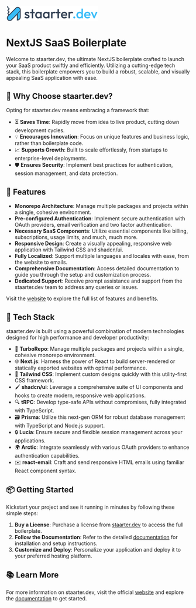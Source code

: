 <a href="https://staarter.dev">
  <picture>
    <source media="(prefers-color-scheme: dark)" srcset="./logo_dark.png">
    <img alt="staarter.dev" src="./logo.png" width="50%">
  </picture>
</a>

# NextJS SaaS Boilerplate

Welcome to staarter.dev, the ultimate NextJS boilerplate crafted to launch your SaaS product swiftly and efficiently. Utilizing a cutting-edge tech stack, this boilerplate empowers you to build a robust, scalable, and visually appealing SaaS application with ease.

## 💼 Why Choose staarter.dev?

Opting for staarter.dev means embracing a framework that:

- ⏳ **Saves Time**: Rapidly move from idea to live product, cutting down development cycles.
- 💡 **Encourages Innovation**: Focus on unique features and business logic, rather than boilerplate code.
- 📈 **Supports Growth**: Built to scale effortlessly, from startups to enterprise-level deployments.
- 🛡️ **Ensures Security**: Implement best practices for authentication, session management, and data protection.

## 🚀 Features

- **Monorepo Architecture**: Manage multiple packages and projects within a single, cohesive environment.
- **Pre-configured Authentication**: Implement secure authentication with OAuth providers, email verification and two factor authentication.
- **Necessary SaaS Components**: Utilize essential components like billing, subscriptions, usage limits, and much, much more.
- **Responsive Design**: Create a visually appealing, responsive web application with Tailwind CSS and shadcn/ui.
- **Fully Localized**: Support multiple languages and locales with ease, from the website to emails.
- **Comprehensive Documentation**: Access detailed documentation to guide you through the setup and customization process.
- **Dedicated Support**: Receive prompt assistance and support from the staarter.dev team to address any queries or issues.

Visit the [website](https://staarter.dev) to explore the full list of features and benefits.

## 🚀 Tech Stack

staarter.dev is built using a powerful combination of modern technologies designed for high performance and developer productivity:

- 🔧 **TurboRepo**: Manage multiple packages and projects within a single, cohesive monorepo environment.
- 🌐 **Next.js**: Harness the power of React to build server-rendered or statically exported websites with optimal performance.
- 🎨 **Tailwind CSS**: Implement custom designs quickly with this utility-first CSS framework.
- 🖌️ **shadcn/ui**: Leverage a comprehensive suite of UI components and hooks to create modern, responsive web applications.
- 🔍 **tRPC**: Develop type-safe APIs without compromises, fully integrated with TypeScript.
- 🗃️ **Prisma**: Utilize this next-gen ORM for robust database management with TypeScript and Node.js support.
- 🔒 **Lucia**: Ensure secure and flexible session management across your applications.
- 🌍 **Arctic**: Integrate seamlessly with various OAuth providers to enhance authentication capabilities.
- ✉️ **react-email**: Craft and send responsive HTML emails using familiar React component syntax.

## 📦 Getting Started

Kickstart your project and see it running in minutes by following these simple steps:

1. **Buy a License**: Purchase a license from [staarter.dev](https://staarter.dev) to access the full boilerplate.
2. **Follow the Documentation**: Refer to the detailed [documentation](https://docs.staarter.dev) for installation and setup instructions.
3. **Customize and Deploy**: Personalize your application and deploy it to your preferred hosting platform.

## 📚 Learn More

For more information on staarter.dev, visit the official [website](https://staarter.dev) and explore the [documentation](https://docs.staarter.dev) to get started.
